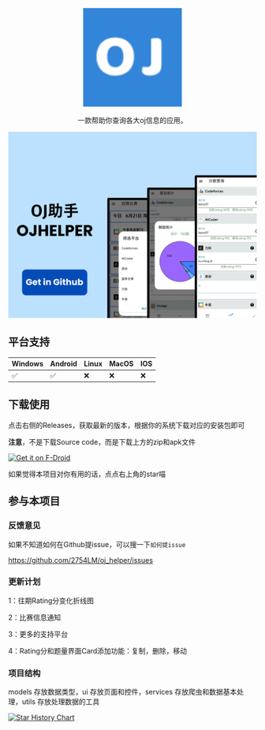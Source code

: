 <div align=center>
  <img width=200 src="android\app\src\main\res\mipmap-xhdpi\ic_launcher.png"  alt="图标"/>


一款帮助你查询各大oj信息的应用。

</div>

[![banner](./doc/banner.png)](https://github.com/2754LM/oj_helper/releases/latest)

## 平台支持

| Windows | Android | Linux | MacOS | IOS  |
| ------- | ------- | ----- | ----- | ---- |
| ✅       | ✅       | ❌     | ❌     | ❌    |

## 下载使用
点击右侧的Releases，获取最新的版本，根据你的系统下载对应的安装包即可

**注意**，不是下载Source code，而是下载上方的zip和apk文件

[<img src="https://f-droid.org/badge/get-it-on-zh-cn.png"
    alt="Get it on F-Droid"
    height="80">](https://f-droid.org/packages/com.example.oj_helper)

如果觉得本项目对你有用的话，点点右上角的star喵

## 参与本项目

### 反馈意见

如果不知道如何在Github提issue，可以搜一下`如何提issue`

https://github.com/2754LM/oj_helper/issues

### 更新计划

1：往期Rating分变化折线图

2：比赛信息通知

3：更多的支持平台

4：Rating分和题量界面Card添加功能：复制，删除，移动

### 项目结构

models 存放数据类型，ui 存放页面和控件，services 存放爬虫和数据基本处理，utils 存放处理数据的工具

[![Star History Chart](https://api.star-history.com/svg?repos=2754LM/oj_helper&type=Date)](https://www.star-history.com/#2754LM/oj_helper&Date)
